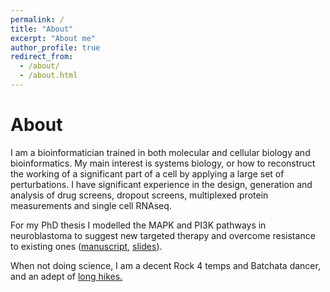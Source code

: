 ```yaml
---
permalink: /
title: "About"
excerpt: "About me"
author_profile: true
redirect_from: 
  - /about/
  - /about.html
---
```


About
=====

I am a bioinformatician trained in both molecular and cellular biology and bioinformatics. My main interest is systems biology, or how to reconstruct the working of a significant part of a cell by applying a large set of perturbations. I have significant experience in the design, generation and analysis of drug screens, dropout screens, multiplexed protein measurements and single cell RNAseq.

For my PhD thesis I modelled the MAPK and PI3K pathways in neuroblastoma to suggest new targeted therapy and overcome resistance to existing ones (<a href="files/Dorel_PhD_thesis.pdf">manuscript</a>, <a href="files/Dorel_PhD_defense.pdf">slides</a>).

When not doing science, I am a decent Rock 4 temps and Batchata dancer, and an adept of <a href="hiking">long hikes.

<!--
Other 
-----
-->

